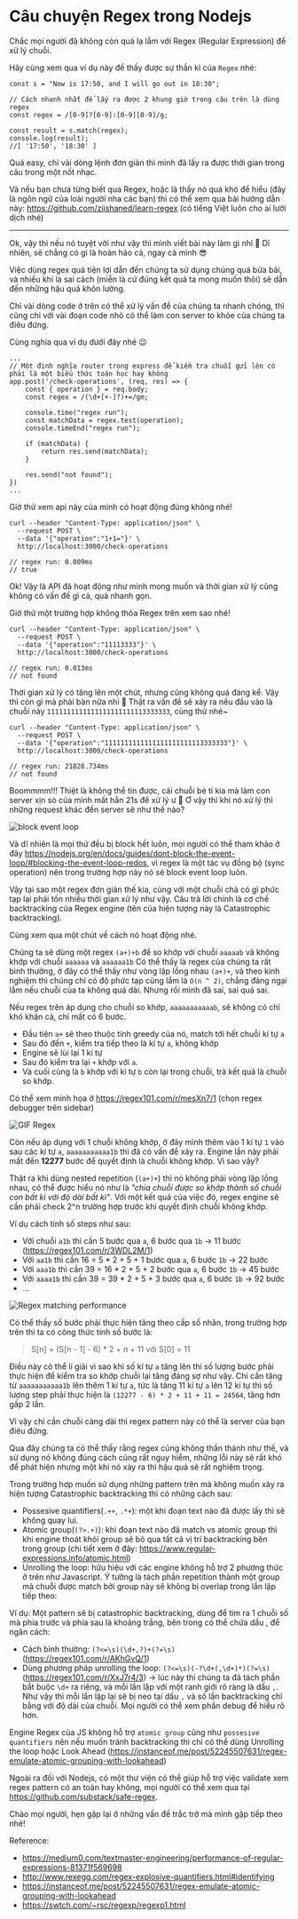 # Câu chuyện Regex trong Nodejs

Chắc mọi người đã không còn quá lạ lẫm với Regex (Regular Expression) để xử lý chuỗi.

Hãy cùng xem qua ví dụ này để thấy được sự thần kì của `Regex` nhé:

```
const s = "Now is 17:50, and I will go out in 18:30";

// Cách nhanh nhất để lấy ra được 2 khung giờ trong câu trên là dùng regex
const regex = /[0-9]?[0-9]:[0-9][0-9]/g;

const result = s.match(regex);
console.log(result);
//[ '17:50', '18:30' ]
```

Quá easy, chỉ vài dòng lệnh đơn giản thì mình đã lấy ra được thời gian trong câu trong một nốt nhạc.

Và nếu bạn chưa từng biết qua Regex, hoặc là thấy nó quá khó để hiểu (đây là ngôn ngữ của loài người nha các bạn) thì có thể xem qua bài hướng dẫn này: https://github.com/ziishaned/learn-regex (có tiếng Việt luôn cho ai lười dịch nhé)

---

Ok, vậy thì nếu nó tuyệt vời như vậy thì mình viết bài này làm gì nhỉ 🤔 Dĩ nhiên, sẽ chẳng có gì là hoàn hảo cả, ngay cả mình 😎

Việc dùng regex quá tiện lợi dẫn đến chúng ta sử dụng chúng quá bừa bãi, và nhiều khi là sai cách (miễn là cứ đúng kết quả ta mong muốn thôi) sẽ dẫn đến những hậu quả khôn lường.

Chỉ vài dòng code ở trên có thể xử lý vấn đề của chúng ta nhanh chóng, thì cũng chỉ với vài đoạn code nhỏ có thể làm con server to khỏe của chúng ta điêu đứng.

Cùng nghía qua ví dụ dưới đây nhé 😉

```
...
// Một định nghĩa router trong express để kiểm tra chuỗi gửi lên có phải là một biểu thức toán học hay không
app.post('/check-operations', (req, res) => {
	const { operation } = req.body; 
	const regex = /(\d+[+-]?)+=/gm;
	
	console.time("regex run");
    const matchData = regex.test(operation);
    console.timeEnd("regex run");

    if (matchData) {
        return res.send(matchData);
    }

    res.send("not found");
})
...
```

Giờ thử xem api này của mình có hoạt động đúng không nhé!

```
curl --header "Content-Type: application/json" \
  --request POST \
  --data '{"operation":"1+1="}' \
  http://localhost:3000/check-operations
  
// regex run: 0.009ms
// true
```

Ok! Vậy là API đã hoạt động như mình mong muốn và thời gian xử lý cũng không có vấn đề gì cả, quá nhanh gọn.

Giờ thử một trường hợp không thỏa Regex trên xem sao nhé!
```
curl --header "Content-Type: application/json" \
  --request POST \
  --data '{"operation":"11113333"}' \
  http://localhost:3000/check-operations
  
// regex run: 0.013ms
// not found
```

Thời gian xử lý có tăng lên một chút, nhưng cũng không quá đáng kể. Vậy thì còn gì mà phải bàn nữa nhỉ 🧐 Thật ra vấn đề sẽ xảy ra nếu đầu vào là chuỗi này `1111111111111111111111113333333`, cùng thử nhé~

```
curl --header "Content-Type: application/json" \
  --request POST \
  --data '{"operation":"1111111111111111111111113333333"}' \
  http://localhost:3000/check-operations
  
// regex run: 21828.734ms
// not found
```

Boommmm!!! Thiệt là không thể tin được, cái chuỗi bé tí kia mà làm con server xịn sò của mình mất hẳn 21s để xử lý ư 🤯 Ơ vậy thì khi nó xử lý thì những request khác đến server sẽ như thế nào?

![block event loop](https://i.ibb.co/X7mLSZm/block-event-loop.png)

Và dĩ nhiên là mọi thứ đều bị block hết luôn, mọi người có thể tham khảo ở đây https://nodejs.org/en/docs/guides/dont-block-the-event-loop/#blocking-the-event-loop-redos, vì regex là một tác vụ đồng bộ (sync operation) nên trong trường hợp này nó sẽ block event loop luôn.

Vậy tại sao một regex đơn giản thế kia, cùng với một chuỗi chả có gì phức tạp lại phải tốn nhiều thời gian xử lý như vậy. Câu trả lời chính là cơ chế backtracking của Regex engine (tên của hiện tượng này là Catastrophic backtracking).

Cùng xem qua một chút về cách nó hoạt động nhé.

Chúng ta sẽ dùng một regex `(a+)+b` để so khớp với chuỗi `aaaaab` và không khớp với chuỗi `aaaaaa` và `aaaaaa1b`
Có thể thấy là regex của chúng ta rất bình thường, ở đây có thể thấy như vòng lặp lồng nhau `(a+)+`, và theo kinh nghiệm thì chúng chỉ có độ phức tạp cùng lắm là `O(n ^ 2)`, chẳng đáng ngại lắm nếu chuỗi của ta không quá dài. Nhưng rồi mình đã sai, sai quá sai.

Nếu regex trên áp dụng cho chuỗi so khớp, `aaaaaaaaaaab`, sẽ không có chỉ khó khăn cả, chỉ mất có 6 bước. 
- Đầu tiên `a+` sẽ theo thuộc tính greedy của nó, match tới hết chuỗi kí tự `a`
- Sau đó đến `+`, kiểm tra tiếp theo là kí tự `a`, không khớp
- Engine sẽ lùi lại 1 kí tự
- Sau đó kiểm tra lại `+` khớp với `a`. 
- Và cuối cùng là `b` khớp với kí tự `b` còn lại trong chuỗi, trả kết quả là chuỗi so khớp.

Có thể xem minh họa ở https://regex101.com/r/mesXn7/1 (chọn regex debugger trên sidebar)

![GIF Regex](https://i.ibb.co/WkDBQcK/ezgif-1-e2beb100a2da.gif)

Còn nếu áp dụng với 1 chuỗi không khớp, ở đây mình thêm vào 1 kí tự `1` vào sau các kí tự `a`, `aaaaaaaaaaa1b` thì đã có vấn đề xảy ra. Engine lần này phải mất đến **12277** bước để quyết định là chuỗi không khớp. Vì sao vậy?

Thật ra khi dùng nested repetition (`(a+)+`) thì nó không phải vòng lặp lồng nhau, có thể được hiểu nó như là *"chia chuỗi được so khớp thành số chuỗi con bất kì với độ dài bất kì"*. Với một kết quả của việc đó, regex engine sẽ cần phải check 2^n trường hợp trước khi quyết định chuỗi không khớp.

Ví dụ cách tính số steps như sau:
- Với chuỗi `a1b` thì cần 5 bước qua `a`, 6 bước qua `1b` -> 11 bước (https://regex101.com/r/3WDL2M/1)
- Với `aa1b` thì cần 16 = 5 * 2 + 5 + 1 bước qua `a`, 6 bước `1b` -> 22 bước
- Với `aaa1b` thì cần 39 = 16 * 2 + 5 + 2 bước qua `a`, 6 bước `1b` -> 45 bước
- Với `aaaa1b` thì cần 39 = 39 * 2 + 5 + 3 bước qua `a`, 6 bước `1b` -> 92 bước
- ...

![Regex matching performance](https://i.ibb.co/WvwQNXr/ezgif-1-06c533d57162.gif)

Có thể thấy số bước phải thực hiện tăng theo cấp số nhân, trong trường hợp trên thì ta có công thức tính số bước là:

> S[n] = (S[n - 1] - 6) * 2 + n + 11 với S[0] = 11

Điều này có thể lí giải vì sao khi số kí tự `a` tăng lên thì số lượng bước phải thực hiện để kiểm tra so khớp chuỗi lại tăng đáng sợ như vậy. Chỉ cần tăng từ `aaaaaaaaaaa1b` lên thêm 1 kí tự `a`, tức là tăng 11 kí tự `a` lên 12 kí tự thì số lượng step phải thực hiện là `(12277 - 6) * 2 + 11 + 11 = 24564`, tăng hơn gấp 2 lần.

Vì vậy chỉ cần chuỗi càng dài thì regex pattern này có thể là server của bạn điêu đứng.

Qua đây chúng ta có thể thấy rằng regex cũng không thần thánh như thế, và sử dụng nó không đúng cách cũng rất nguy hiểm, những lỗi này sẽ rất khó để phát hiện nhưng một khi nó xảy ra thì hậu quả sẽ rất nghiêm trọng.

Trong trường hợp muốn sử dụng những pattern trên mà không muốn xảy ra hiện tượng Catastrophic backtracking thì có những cách sau:
- Possesive quantifiers(`.++`, `.*+`): một khi đoạn text nào đã được lấy thì sẽ không quay lui.
- Atomic group(`(?>.+)`): khi đoạn text nào đã match vs atomic group thì khi engine thoát khỏi group sẽ bỏ qua tất cả vị trí backtracking bên trong group (chi tiết xem ở đây: https://www.regular-expressions.info/atomic.html)
- Unrolling the loop: hữu hiệu với các engine không hỗ trợ 2 phương thức ở trên như Javascript. Ý tưởng là tách phần repetition thành một group mà chuỗi được match bởi group này sẽ không bị overlap trong lần lặp tiếp theo:

Ví dụ: Một pattern sẽ bị catastrophic backtracking, dùng để tìm ra 1 chuỗi số mà phía trước và phía sau là khoảng trắng, bên trong có thể chứa dấu , để ngăn cách:
- Cách bình thường: `(?<=\s)(\d+,?)+(?=\s)` (https://regex101.com/r/AKhGvQ/1)
- Dùng phương pháp unrolling the loop: `(?<=\s)(-?\d+(,\d+)*)(?=\s)`(https://regex101.com/r/XxJ7r4/3)
-> lúc này thì chúng ta đã tách phần bắt buộc `\d+` ra riêng, và mỗi lần lặp với một ranh giới rõ ràng là dấu `,`. Như vậy thì mỗi lần lặp lại sẽ bị neo tại dấu `,` và số lần backtracking chỉ bằng với độ dài của chuỗi. Mọi người có thể xem phần debug để hiểu rõ hơn.

Engine Regex của JS không hỗ trợ `atomic group` cũng như `possesive quantifiers` nên nếu muốn tránh backtracking thì chỉ có thể dùng Unrolling the loop hoặc Look Ahead (https://instanceof.me/post/52245507631/regex-emulate-atomic-grouping-with-lookahead)

Ngoài ra đối với Nodejs, có một thư viện có thể giúp hỗ trợ việc validate xem regex pattern có an toàn hay không, mọi người có thể xem qua tại https://github.com/substack/safe-regex.

Chào mọi người, hẹn gặp lại ở những vấn đề trắc trở mà mình gặp tiếp theo nhé!

Reference: 
- https://medium0.com/textmaster-engineering/performance-of-regular-expressions-81371f569698
- http://www.rexegg.com/regex-explosive-quantifiers.html#identifying
- https://instanceof.me/post/52245507631/regex-emulate-atomic-grouping-with-lookahead
- https://swtch.com/~rsc/regexp/regexp1.html
